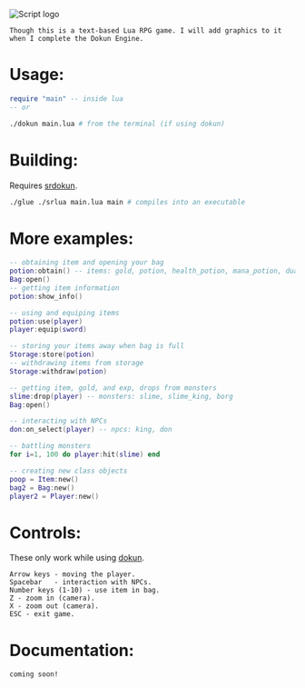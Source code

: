 ![Script logo](junk/script.png "Script-logo")

```
Though this is a text-based Lua RPG game. I will add graphics to it when I complete the Dokun Engine.
```

# Usage:
```lua
require "main" -- inside lua
-- or
```
```sh
./dokun main.lua # from the terminal (if using dokun)
```

# Building:
Requires <a href="https://github.com/sidtheprince/srdokun">srdokun</a>.
```sh
./glue ./srlua main.lua main # compiles into an executable
```

# More examples:
```lua
-- obtaining item and opening your bag
potion:obtain() -- items: gold, potion, health_potion, mana_potion, dual_potion, sword
Bag:open()
-- getting item information
potion:show_info()

-- using and equiping items
potion:use(player)
player:equip(sword)

-- storing your items away when bag is full
Storage:store(potion)
-- withdrawing items from storage
Storage:withdraw(potion)

-- getting item, gold, and exp, drops from monsters
slime:drop(player) -- monsters: slime, slime_king, borg
Bag:open()

-- interacting with NPCs
don:on_select(player) -- npcs: king, don

-- battling monsters
for i=1, 100 do player:hit(slime) end

-- creating new class objects
poop = Item:new()
bag2 = Bag:new()
player2 = Player:new()
```

# Controls:
These only work while using <a href="https://github.com/sidtheprince/dokun">dokun</a>.
```
Arrow keys - moving the player.
Spacebar   - interaction with NPCs.
Number keys (1-10) - use item in bag.
Z - zoom in (camera).
X - zoom out (camera).
ESC - exit game.
```

# Documentation:
```
coming soon!
```
